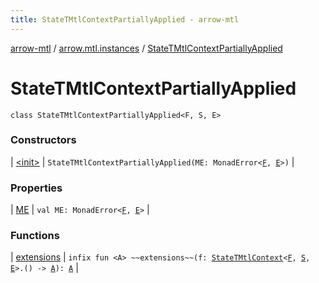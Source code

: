 ```yaml
---
title: StateTMtlContextPartiallyApplied - arrow-mtl
---
```


[arrow-mtl](../../index.html) / [arrow.mtl.instances](../index.html) / [StateTMtlContextPartiallyApplied](./index.html)

# StateTMtlContextPartiallyApplied

`class StateTMtlContextPartiallyApplied<F, S, E>`

### Constructors

| [&lt;init&gt;](-init-.html) | `StateTMtlContextPartiallyApplied(ME: MonadError<`[`F`](index.html#F)`, `[`E`](index.html#E)`>)` |

### Properties

| [ME](-m-e.html) | `val ME: MonadError<`[`F`](index.html#F)`, `[`E`](index.html#E)`>` |

### Functions

| [extensions](extensions.html) | `infix fun <A> ~~extensions~~(f: `[`StateTMtlContext`](../-state-t-mtl-context/index.html)`<`[`F`](index.html#F)`, `[`S`](index.html#S)`, `[`E`](index.html#E)`>.() -> `[`A`](extensions.html#A)`): `[`A`](extensions.html#A) |

